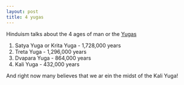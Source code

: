 ```yaml
---
layout: post
title: 4 yugas
---
```


Hinduism talks about the 4 ages of man or the [Yugas](http://en.wikipedia.org/wiki/Yuga)

1. Satya Yuga or Krita Yuga - 1,728,000 years 
2. Treta Yuga - 1,296,000 years
3. Dvapara Yuga - 864,000 years
4. Kali Yuga - 432,000 years

And right now many believes that we ar ein the midst of the Kali Yuga!
